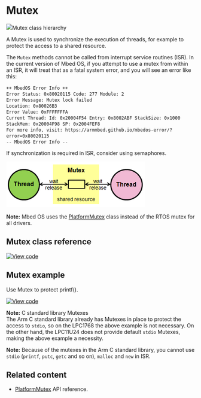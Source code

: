 # Mutex

<span class="images">![](https://os.mbed.com/docs/development/mbed-os-api-doxy/classrtos_1_1_mutex.png)<span>Mutex class hierarchy</span></span>

A Mutex is used to synchronize the execution of threads, for example to protect the access to a shared resource.

The `Mutex` methods cannot be called from interrupt service routines (ISR). In the current version of Mbed OS, if you attempt to use a mutex from within an ISR, it will treat that as a fatal system error, and you will see an error like this:

```
++ MbedOS Error Info ++
Error Status: 0x80020115 Code: 277 Module: 2
Error Message: Mutex lock failed
Location: 0x80026B3
Error Value: 0xFFFFFFFA
Current Thread: Id: 0x20004F54 Entry: 0x8002ABF StackSize: 0x1000 StackMem: 0x20004F98 SP: 0x2004FEF8
For more info, visit: https://armmbed.github.io/mbedos-error/?error=0x80020115
-- MbedOS Error Info --
```

If synchronization is required in ISR, consider using semaphores.

<span class="images">![](../../images/Mutex.png)</span>

<span class="notes">**Note:** Mbed OS uses the [PlatformMutex](platformmutex.html) class instead of the RTOS mutex for all drivers.</span>

## Mutex class reference

[![View code](https://www.mbed.com/embed/?type=library)](https://os.mbed.com/docs/development/mbed-os-api-doxy/classrtos_1_1_mutex.html)

## Mutex example

Use Mutex to protect printf().

[![View code](https://www.mbed.com/embed/?url=https://github.com/ARMmbed/mbed-os-examples-docs_only/blob/master/APIs_RTOS/Mutex/)](https://github.com/ARMmbed/mbed-os-examples-docs_only/blob/master/APIs_RTOS/Mutex/main.cpp)

<span class="notes">**Note:** C standard library Mutexes<br>The Arm C standard library already has Mutexes in place to protect the access to `stdio`, so on the LPC1768 the above example is not necessary. On the other hand, the LPC11U24 does not provide default `stdio` Mutexes, making the above example a necessity.</br></span>

<span class="notes">**Note:** Because of the mutexes in the Arm C standard library, you cannot use `stdio` (`printf`, `putc`, `getc` and so on), `malloc` and `new` in ISR. </span>

## Related content

- [PlatformMutex](platformmutex.html) API reference.
